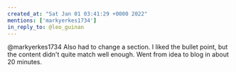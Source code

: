 ```yaml
---
created_at: "Sat Jan 01 03:41:29 +0000 2022"
mentions: ['markyerkes1734']
in_reply_to: @leo_guinan
---
```


@markyerkes1734 Also had to change a section. I liked the bullet point, but the content didn't quite match well enough. Went from idea to blog in about 20 minutes.